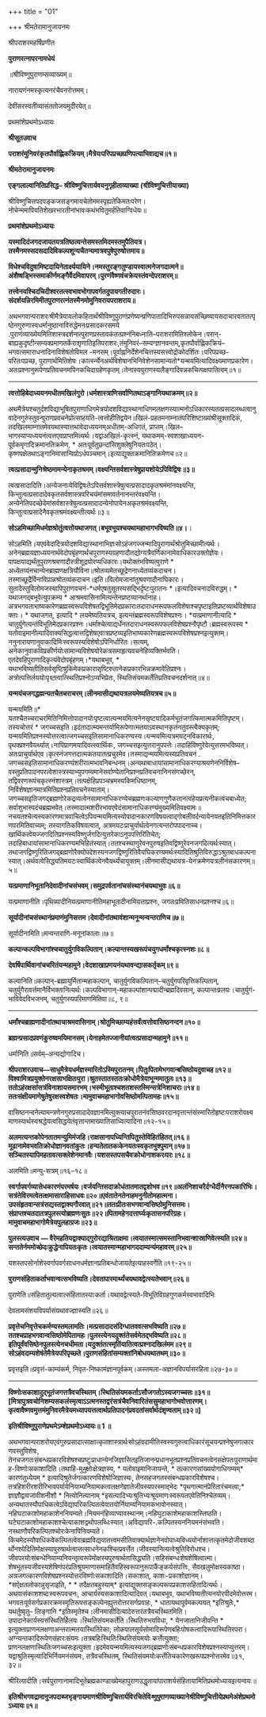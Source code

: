 +++
title = "01"

+++
श्रीमतेरामानुजायनमः

श्रीपराशरमहर्षिप्रणीत

**पुराणरत्नापरनामधेयं**

॥श्रीविष्णुपुराणम्सव्याख्यम्॥

नारायणंनमस्कृत्यनरंचैवनरोत्तमम्।

देवींसरस्वतींव्यासंततोजयमुदीरयेत्॥

प्रथमांशेप्रथमोऽध्यायः

**श्रीसूतउवाच**

**पराशरंमुनिवरंकृतपौर्वाह्णिकक्रियम्।मैत्रेयःपरिपप्रच्छप्रणिपत्याभिवाद्यच॥१॥**

**श्रीमतेरामानुजायनमः**

**एङ्गलाल्वानितिप्रसिद्ध–** **श्रीविष्णुचित्तार्यवयनुगृहीताव्याख्या** **(श्रीविष्णुचित्तीयाख्या)**



श्रीविष्णुचित्तपदपङ्कजसङ्गमायचेतोममस्पृह्यतेकिमतःपरेण।नोचेन्ममापियतिशेखरभारतीनांभावःकथंभवितुमर्हतिवाग्विधेयः॥

**प्रथमांशेप्रथमोऽध्यायः**

**यस्मादिदंजगदजायतयत्रतिष्ठत्यन्तेसमस्तमिदमस्तमुपैतियत्र।तस्मैनमस्सदसदादिविकल्पशून्यचैतन्यमात्रवपुषेपुरुषोत्तमाय॥**

**विधेश्चविदुषामिष्टदायिनेतार्क्ष्ययायिने।नमस्तुरङ्गतुण्डायस्वात्मनेजगदात्मने॥अंशैष्षड्भिस्समाकीर्णमङ्गैर्वेदमिवापरम्।पुरणंवैष्णवंचक्रेयस्तंवन्देपराशरम्॥**

**तत्त्वेनयश्चिदचिदीश्वरतत्स्वभावभोगापवर्गतदुपायगतीरुदारः।संदर्शयन्निरमिमीतपुराणरत्नंतस्मैनमोमुनिवरायपराशराय॥**



अथभगवान्पराशरःश्रीमैत्रेयायलोकहितार्थंश्रीविष्णुपुराणंप्रणेष्यन्प्रणिपातादिभिरुपसन्नायसंच्छिष्यायसदाचारवतातत्पृष्ठेनगुरुणास्वधर्मानुष्ठानाविरुद्धेमनःप्रसादकरसमये .पुराणंव्याख्येयमितिशास्त्रदर्शनात्पुराणप्रस्तावकंतत्प्रश्नंनिबध्नाति–पराशरामितिश्लोकेन।परान्-बाह्यकुदृष्टीन्सम्यक्प्रमाणतर्केराशृणातिइतिपराशरः,तंमुनिवरं–सम्यग्ज्ञानवन्तम्,कृतपौर्वाह्णिकक्रियं– भगवत्समाराधनादिनाविशेषतोविमल -मनसम्।पूर्वाह्ननिर्देशेनचित्तस्यसत्त्वोद्रोकोदर्शितः।परिपप्रच्छ-परितःपप्रच्छ, पुराणार्थमितिशेषः।कार्त्स्न्येनअर्थविशेषानभिनिवेशेनसामान्यतो\*यन्मयमित्यादिवक्ष्यमाणप्रकारेण।अतःप्रश्नानुरूपेणप्रतिवचनमपिनकचिदाग्रहेणकृतम्।तेनास्यपुराणस्यलैङ्गादिवन्नकचित्पक्षपातित्वम्॥१॥



****

**त्वत्तोहिबेदाध्ययनमधीतमखिलंगुरो।धर्मशास्त्राणिसर्वाणितथाऽङ्गानियथाक्रमम्॥२॥**

अथमैत्रेयश्चतुर्दशविद्याभूषितपुराणाधिगमेत्रयोदशविद्यास्थानाधिगमलक्षणस्यात्मनोऽधिकारस्यतत्प्रसादलब्धत्वानुवादेनगुरुंस्तुवन्पुराणप्रवचनेप्रोत्साहयति-त्वत्तोहीतिद्वयेन॥खिलं-प्रहतमनाम्नातंपरिशिष्टाख्यंश्रीसूक्तादिकं, तदखिलमाम्नातमेवयथास्यात्तथावेदाध्ययनम्अधीतम्-अधिगतं, प्राप्तम्।खिल– भागस्याप्यध्ययनंत्वत्तएवप्राप्तमित्यर्थः।यद्वाअखिलं-कृत्स्नं, यथाकमम्-स्वशाखाध्ययन- पूर्वकमृगादिक्रमानतिक्रमेण, \* अतःपूर्वंतुछन्दांसिशुक्लेषुनियतःपठेत्।कृष्णपक्षेतथाऽङ्गानिमासान्विप्रोऽर्धपञ्चमान्।इत्याद्युक्तक्रमानितिक्रमेणच॥२॥



**त्वत्प्रसादान्मुनिश्रेष्ठमामन्येनाकृतश्रमम्।वक्ष्यन्तिसर्वशास्त्रेषुप्रायशोयेऽपिविद्विषः॥३॥**

त्वत्प्रसादादिति।अन्येजनाःयेविद्विषःतेऽपिसर्वशास्त्रेषुत्वत्प्रसादादकृतश्रमंमांनवक्ष्यन्ति, किन्तुत्वत्प्रसादादेवकृतसर्वशास्त्रपरिचयंमांसमावर्तनानन्तरंवक्ष्यन्ति।अन्येनेतिपदच्छेदेमांसर्वशास्त्रेषुत्वत्प्रसादादन्येनोपायेनअकृतश्रमंवक्ष्यन्ति, किन्तुत्वत्प्रसादेनैवकृतश्रमंवक्ष्यन्तीत्यर्थः॥३॥



**सोऽहमिच्छामिधर्मज्ञश्रोतुंत्वत्तोयथाजगत्।बभूवभूयश्चयथामहाभागभविष्यति॥४।**।

सोऽहमिति।यएवंवेदादित्रयोदशविद्यास्थानाभिज्ञःसोऽहंजगज्जन्मादिपुराणार्थंश्रोतुमिच्छामीत्यर्थः।अनेनब्रह्मयज्ञाध्ययनार्थवेदोपबृंहणार्थचपुराणस्यग्रहणादौतद्योग्यत्रैवर्णिकानामेवाधिकारउक्तोज्ञेयः।पापक्षयाद्यर्थंतुपुराणश्रवणादौस्त्रीशूद्रयोरप्यधिकारः।यथोक्तंभविष्यत्पुराणे \* अध्येतव्यंनचान्येनब्राह्मणक्षत्रियौविना॥श्रोतव्यमेतच्छूद्रेणनाध्येतव्यंकदाचन।तस्माच्छूद्रैर्विनाविप्रान्नश्रोतव्यंकदाचन॥इति॥विलोमजानांतुश्रवणादौनाघिकारः।सुतादेस्तुविलोमजस्यापिपुराणवचनं-\*धर्मएषतुसूतस्यसद्भिर्दृष्टःपुरातनः \*।इत्यादिवचनादविरुद्धम्। \* यथाजगद्बभूवेत्युपक्रम्य \* आश्रमवासिनामित्यन्तेनप्रष्टव्यानर्थानाह।अत्रभगवताभाष्यकारेणब्रह्मस्वरूपविशेषतद्विभूतिमेदप्रकाराःतदाराधनरूपफलविशेषाश्चपृष्टाइतिप्रष्टव्यार्थविशेषाउक्ताः। \* यथाजगत्, इत्यादि \* लयमेष्यतियत्रच, इत्यन्तंब्रह्मस्वरूपविशेषप्रश्नः। \*यत्प्रमाणानीत्यादि \* चातुर्युगेत्यन्तंविभूतिमेदप्रकारप्रश्नः।धर्माश्चेत्याद्यर्धेनतदाराधनस्वरूपफलविशेषप्रश्नौपृष्टौ।ब्रह्मस्वरूपस्य \* यतोवाइमानीत्यादिवाक्यसिद्धत्वात्तद्विशेषएवात्रप्रष्टव्यइतिभाष्यकारेणब्रह्मस्वरूपविशेषप्रश्नइत्युक्तम्।ननुनारायणानुवाकादिमिःस्वरूपस्यविशेषोऽपिनिर्धारितः।सत्यम्, अनेकानुवाकविप्रकीर्णयोःसामान्यविशेषयोरेकत्रसमाहृत्यवचनेहिव्यक्तिर्भवति।एतदेवहिपुराणादिकृत्यंवेदोपबृंहणम्।\*यथाबभूव, \* यथाभविष्यतीतिसर्वसृष्टिषुकिमेकप्रकारासृष्टिरुतानेकप्रकारभिन्नक्रमावेतिप्रश्नः।अत्रोत्पत्तिर्लययोःपृ*ष्ट*त्वात्स्थितिप्रश्नोऽप्यभिप्रेतः, स्थितिसंयमकर्तेतिप्रतिवचनदर्शनात्॥४॥



**यन्मयंचजगद्धह्मन्यतचैतचराचरम्।लीनमासीद्यथायत्रलयमेष्यतियत्रच॥५॥**

यन्मयमिति॥\* यतश्चैतच्चराचरमितिनिमित्तोपादानयोःपृष्टत्वात्यन्मयमित्यनेनसृष्टयादिकर्मभूतंजगत्किमात्मकमितिपृष्टम्।तस्यचोत्तरं \* जगच्चसइति।इदंतादात्म्यमन्तर्यामिरूपेणात्मतयाऽवस्थानकृतंनतुवस्त्वैक्यकृतम्; यन्मयमितिप्रश्नस्योत्तरत्वात्जगच्चसइतिसामानाधिकरण्यस्य।यन्मयमित्यत्रमयट्नविकारार्थः, पृथक्प्रश्नवैयर्थ्यात्।नापिप्राणमयादिवत्स्वार्थिकः, जगच्चसइत्युत्तरानुपपत्तेः।तदाहिविष्णुरेवेत्युत्तरमभविष्यत्।अतःप्राचुर्यार्थएव।कृत्स्नंजगत्तदात्मकतयातत्प्रचुरमेव।तस्माद्यन्मयमित्यस्यप्रतिवचनं .
जगच्चसइतिसामानाधिकरण्यंशरीरात्मभावनिबन्धनम्।अन्यथाबाधायांसामानाधिकरण्याश्रयणेननिर्विशेष–वस्तुप्रतिपादनपरत्वेशास्त्रस्याभ्युपगम्यमानेसर्वाण्येतानिप्रश्नप्रतिवचनानिनसंगच्छेरन्, तद्विवरणरूपंचकृत्स्नंशास्त्रम्।तत्पक्षेहिप्रपञ्चभ्रमस्यकिमधिष्ठानम्, निर्विशेषज्ञानमात्रमितिप्रश्नप्रतिवचनेस्याताम्।जगच्चसइतिजगद्ब्रह्मणोरेकद्रव्यत्वेनसामानाधिकरण्येचब्रह्मणःकल्याणगुणैकतानत्वंहेयप्रत्यनीकत्वंचबाध्येत; सर्वाशुभास्पदंचब्रह्मभवेत्।तस्मादात्मशरीरभावएवेदंसामानाधिकरण्यंमुख्यमितिवक्ष्यामः॥नचयतश्चेत्यस्यकारणमात्रवाचित्वेऽपियन्मयमित्यस्योपादानकारणविषयत्वाद्गोबलीवर्दन्यायेनयतइतिनिमित्तकारणपरमितिवाच्यम्; तस्यागतिकविषयत्वात्, अत्रमयटःप्राचुर्यार्थत्वेनगत्यन्तरोपपादनाच्च।खार्थिकत्वेयज्जगदितिप्रश्नस्यविष्णुर्जगदित्युत्तरेकाऽनुपपत्तिरितिचेत्; तदाहिबाधायांसामानाधिकरण्यमभिहितंस्यात्।ततश्चस्थाणुरेवनपुरुषइतिवद्विष्णुरेवनजगदित्यर्थःस्यात्।तथाजगद्विष्णुरितिजगद्ब्रह्मणोरैक्योपदेशस्यनजगद्विष्णुरितिवैयघिकरण्यमर्थःस्यादितिश्रुतिविरुद्धाऽश्रुतबाधकल्पनास्यात्।अर्थवत्वेसिद्ध्यतिमयटःस्वार्थिकत्वेनवैयर्थ्यंचायुक्तम्।लीनमासीद्यथायत्र-येनक्रमेणयत्रलीनंसकारणम्॥५॥



**यत्प्रमाणानिभूतानिदेवादीनांचसंभवम्।समुद्रपर्वतानांचसंस्थानंचयथाभुवः॥६॥**

यत्प्रमाणानीति।पृथिव्यादीनियत्प्रमाणानीतिमहाभूतादीनामियत्ताप्रश्नः, जगतःप्रमितिसाधनप्रश्नश्च॥६॥



**सूर्यादीनांचसंस्थानंप्रमाणंमुनिसत्तम।देवादीनांतथावंशान्मनून्मन्वन्तराणिच॥७॥**

सूर्यादीनामिति॥मन्वन्तराणि-मनूनांकालाः॥७॥



**कल्पान्कल्पविभागांश्चचातुर्युगविकल्पितान्।कल्पान्तस्यखरूपंचयुगधर्मांश्चकृत्स्नशः॥८॥**

**देवर्षिपार्थिवानांचचरितंयन्महामुने।वेदशाखाप्रणयनंयथावन्द्यासकर्तृकम्॥९॥**

कल्पानिति॥कल्पान्-ब्रह्मायुर्मितान्महाकल्पान्, चातुर्युगविकल्पितान्–चतुर्युगपरिवृत्तिकल्पितान्, चतुर्युगैरावर्त्तमानैर्विभक्तानित्यर्थः।कल्पविभागान्-महाकल्पांशान्पद्मादीन्ब्रह्मदिवसान्, कल्पान्तःप्रलयः।चातुर्युगं-भाविवेदविभजनम्, चतुर्युगस्यपरिमाणमितिवा॥८, ९॥

****

**धर्मांश्चब्राह्मणादीनांतथाचाश्रमवासिनाम्।श्रोतुमिच्छाम्यहंसर्वंत्वत्तोवासिष्ठनन्दन॥१०॥**

**ब्रह्मन्प्रसादप्रवणंकुरुष्वमयिमानसम्।येनाहमेतज्जानीयांत्वत्प्रसादान्महामुने॥११॥**

धर्मानिति॥सर्वम्–अन्यद्योगादिच।

**श्रीपराशरउवाच—साधुमैत्रेयधर्मज्ञस्मारितोऽस्मिपुरातनम्।पितुःपितामेभगवान्बसिष्ठोयदुवाचह॥१२॥विश्वामित्रप्रयुक्तेनरक्षसाभक्षितःपुरा।श्रुतस्तातस्ततःक्रोधोमैत्रेयाभून्ममातुलः॥१३॥ततोऽहंरक्षसांसत्रंविनाशायसमारभम्।भस्मीभूताश्चशतशस्तस्मिन्सत्रेनिशाचराः॥१४॥ततःसंक्षीयमाणेषुतेषुरक्षस्वशेषतः।मामुवाचमहाभागोवसिष्ठोमत्पितामहः॥१५॥**

वासिष्ठनन्दनेत्यामन्त्रणेनगुरुप्रसादादेवज्ञानमित्युक्त्याचपुरातनंवसिष्ठवरदानवृत्तान्तंसंस्मारितोहृष्टःपराशरोवक्ष्यमाणस्यार्थस्यश्रद्धेयत्वसिद्धयेतंवृत्तान्तमाख्यातिसाध्वित्यादिना॥१२-१५॥



**अलमत्यन्तकोपेनतातमन्युमिमंजहि।राक्षसानापध्यिन्तिपितुस्तेविहितंहितत्॥१६॥मूढानामेवभवतिक्रोधोज्ञानवतांकुतः।हन्यतेतातकःकेनयतःस्वकृतभुक्पुमान्॥१७॥सञ्चितस्यापिमहतावत्सक्लेशेनमानवैः।यशसस्तपसचैवक्रोधोनाशकरःपरः॥१८॥**

अलमिति॥मन्यु-सत्रम्॥१६–१८॥



**स्वर्गापवर्गव्यासेधकारणंपरमर्षयः।वर्जयन्तिसदाक्रोधंतातमातद्वशोभव॥१९॥अलंनिशाचरैर्दग्धैर्दीनैरनपकारिभिः।सत्रंतेविरमत्वेतत्क्षमासाराहिसाधवः॥२०॥एवंतातेनतेनाहमनुनीतोमहात्मना।उपसंहृतवान्सत्रंसद्यस्तद्वाक्यगौरवात्॥२१॥ततःप्रीतःसभगवान्वसिष्ठोमुनिसत्तमः।संप्राप्तश्चतदातत्रपुलस्त्योब्रह्मणःसुतः॥२२॥पितामहेनदत्तार्घ्यःकृतासनपरिग्रहः।मामुवाचमहाभागोमैत्रेयपुलहाग्रजः॥२३॥**

**पुलस्त्यउवाच** **—
वैरेमहतियद्वाक्याद्गुरोरद्याश्रिताक्षमा।त्वयातस्मात्समस्तानिभवान्शास्राणिवेत्स्यति॥२४॥सन्ततेर्नममोच्छेदःक्रुद्धेनापियतःकृतः।त्वयातस्मान्महाभागददाम्यन्यंमहावरम्॥२५॥**

यशस्तपसोर्नाशेस्वर्गापवर्गसाधनधर्मज्ञानप्रतिबन्धोजायतेइत्याहस्वर्गेति॥१९-२५॥

**पुराणसंहिताकर्ताभवान्वत्सभविष्यति।देवतापारमार्थ्यंचयथावद्वेत्स्यतेभवान्॥२६॥**

पुराणेति॥संहितातुल्यत्वात्संहितातस्याःकर्ता।यथावद्वेत्स्यते-विभूतिविग्रहगुणकर्मस्वभावादिभिः

देवतामसंशयविपर्यासंयथावज्ज्ञास्यति॥२६॥

**प्रवृत्तेचनिवृत्तेचकर्मण्यस्तमलामतिः।मत्प्रसादादसंदिग्धातववत्सभविष्यति॥२७॥ततश्चप्राहभगवान्वसिष्ठोमेपितामहः।पुलस्त्येनयदुक्तंतेसर्वमेतद्भविष्यति॥२८॥इतिपूर्वंवसिष्ठेनपुलस्त्येनचधीमता।यदुक्तंतत्स्मृतिंयातित्वत्प्रश्नादखिलंमम॥२९॥सोऽहंवदाम्यशेषंतेमैत्रेयपरिपृच्छते।पुराणसंहितांसम्यक्तांनिबोधयथातथम्॥३०॥**

प्रवृत्तइति॥प्रवृत्तं-काम्यंकर्म, निवृत-निष्कामंज्ञानपूर्वकम्।अस्तमला-अज्ञानविपर्यासरहिता॥२७-३०॥

****

**विष्णोःसकाशादुद्भूतंजगत्तत्रैवचस्थितम्।स्थितिसंयमकर्ताऽसौजगतोऽस्यजगच्चसः॥३१॥** **\[मित्रापुत्रवचोनिशम्यसकलंस्मृत्वाऽऽत्मनस्तद्वरंसत्रंचैवनिवारितंससुमहाभागोभवोत्तारणम्।कृत्वावैष्णवमुत्तमंमुनिवरमैत्रेयमध्यापयत्तत्वार्थप्रतिपादनंप्रवदतांसर्वार्थदंशृण्वताम्॥३२॥\]**

**इतिश्रीविष्णुपुराणेप्रथमेऽम्शेप्रथमोऽध्यायः॥ 1 ॥**

अथभगवान्पराशरोयएवंगुरुप्रसादात्साक्षात्कृतशास्त्रार्थःसोऽहंवदामीतिस्वस्यगुरुत्वाधिकारंसूचयन्प्रश्नेषुजगत्कारणवस्तुविशेषः, तेनचजगतःसंबन्धप्रकारविशेषश्चप्रष्टुःप्राधान्येनजिज्ञासितइतिजानन्प्रधानभूतप्रश्नप्रतिवचनत्वेनसंक्षेपतःपुराणार्थमाह-विष्णोःसकाशादिति।तथाहि-मु*मु*क्षोःक्षेत्रज्ञस्य, \* यतोवाइमानिजायन्ते, \* तत्कारणसांख्ययोगाधिगम्यम्\* कारणंतुध्येयम् \* इत्यादिश्रुतेर्जगत्कारणविशेषोजिज्ञास्यः, तेनसहजगतस्संबन्धप्रकारविशेषश्च।तत्रहिशरीरशरीरिभावपर्यायेनियाम्यनियामकत्वलक्षणेज्ञातेजीवस्यपरस्माद्भेदः \*पृथगात्मानंप्रेरितारंचमत्वा;\* ज्ञाज्ञौद्वावजावीशनीशौ \* नित्योनित्यानाम् \*इसत्यादिभ्यःश्रुतिभ्यःश्रूयमाणःस्वरूपतएवेतिनिश्चेतव्यम्।अन्यथातस्यौपाधिकत्वेऽविद्यापरिकल्पितत्वेवातयोर्नियाम्यनियामकभावोनस्यात्।नहिघटाकाशोमहाकाशेननियम्यते।नियमनंहिव्याप्यावस्थानम्।नहिघुटाकाशेमहाकाशस्तिष्ठति।घटेघटाकाशोमहाकाशश्चेत्याकाशद्वथोपलब्धिःस्यात्।अविद्यापरि-.कल्पितस्यननियमनंसंभवति।नस्थाणौपरिकल्पितश्चोरःकेनापिनियम्यते।किंचमेदस्यौपाधिकवेकल्पितत्वेवाब्रह्मविद्ययातत्त्वमसीतिवाक्यार्थज्ञानेनवोपाध्यविध्ययोर्नाशात्तत्कृतमेदोजीवशब्दार्थोनश्येदितिमोक्षस्यापुरुषार्थत्वात्तत्साधनेनकश्चित्प्रवर्त्तेत।जीवस्यानित्यत्वेश्रुतिविरोधश्च।जीवपरयोःसंबन्धेनियाम्यनियन्तृत्वरूपेमोक्षस्यपुरुषार्थतासिद्ध्यति।सहिसंबन्धःशेषशेषित्वात्मा।शेषभूतस्यजीवस्यशेषिणंपरंप्रतिश्रूयमाणासमाहितैवहिस्वरूपानुरूपाकैंङ्कर्यसंपत्तिः, सैवखलुमोक्षस्यकाष्ठा।अत्रजगत्कारणविशेषप्रश्नस्योत्तरंविष्णोःसकाशादिति।सकाशात्, काशः-प्रकाशोज्ञानम्।\*सऐक्षतलोकान्नुसृजाइति, \* \* तदैक्षतबहुस्याम्\* इत्याद्युक्तसङ्कल्परूपप्रकाशसहितादित्यर्थः।अथवासंकाशशब्दःस्वरूपवचनः, आचार्यस्यसकाशादित्यादिवत्।यथाबभूव, यथाभविष्यतीत्यनयोरपीदमेवोत्तरम।भगवतःपूर्वसर्गप्रकारक्रमस्मृतिरूपसङ्कल्पेनह्युत्तरोत्तरसर्गप्रवाहः, \* धातायथापूर्वमकल्पयत् \*इतिश्रुतेः,\* यथर्तुष्वृतु– लिङ्गानि \*इतिस्मृतेश्च।लीनमासीदित्यादेरुत्तरंतत्रैवचस्थितमिति।उपादानेकार्यस्यसंस्थितिर्हिलयः।स्थितिसंयमकर्तेति।स्थितिरुभयविधा, \* येनजातानिजीवन्ति \* इत्युक्ताप्राणनलक्षणाअन्तरात्मतयास्थितिरेका; लोकपालसूर्यसोमादिरूपेणबहिःपोषकत्वादिरूपास्थितिरपरा।अग्न्यन्तकादिरूपेणसंहारःसंयमः।तत्रबहिःस्थितिःस्थितिसंयमयोः कर्त्तेत्युक्ता; प्राणनलक्षणास्थितिःजगच्चसःइत्युक्ता।इदमेवयन्मयमित्यस्यजगद्ब्रह्मणोःसंबन्धप्रकारविशेषप्रश्नस्याप्युत्तरम्।यद्वाश्रुतिस्मृत्यादिभिर्नियमनंसंयमः, तत्रैवचस्थितम्, स्थितिसंयमयोःकर्त्तेतिचकारेणखरूपप्रश्नोत्तरमेव॥३१, ३२॥

श्रीरित्यादीति।सर्वपुराणानामादिभूतेब्रह्मकाण्डाख्येमहापुराणउद्धृतायांपाराशर्यसंहितायामितिप्रथमोध्यायइत्यन्वयः॥

**इतिश्रीभगवद्रामानुजपदाब्जभृङ्गायमाणश्रीविष्णुचित्तार्यविरचितेवि*ष्णुपु*राणव्याख्यानेश्रीविष्णुचित्तीयेप्रथमेअंशेप्रथमोऽध्यायः॥१॥**
